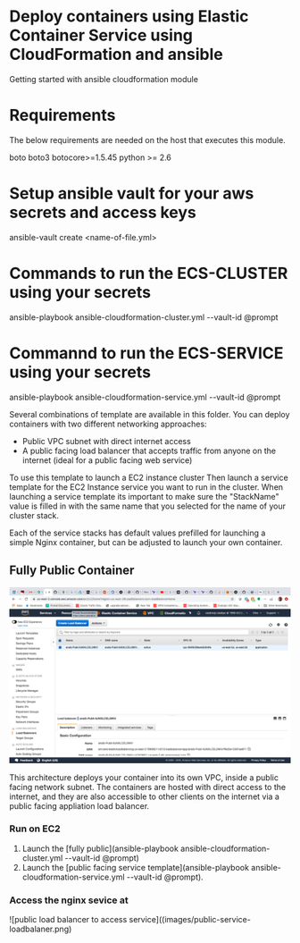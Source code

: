 # Deploy containers using Elastic Container Service using CloudFormation and ansible

Getting started with ansible cloudformation module

# Requirements

The below requirements are needed on the host that executes this module.

boto
boto3
botocore>=1.5.45
python >= 2.6

# Setup ansible vault for your aws secrets and access keys

ansible-vault create <name-of-file.yml>

# Commands to run  the ECS-CLUSTER using your secrets

ansible-playbook ansible-cloudformation-cluster.yml  --vault-id @prompt

# Commannd to run the ECS-SERVICE using your secrets 

ansible-playbook ansible-cloudformation-service.yml  --vault-id @prompt

Several combinations of template are available in this folder. You can deploy containers with two different networking approaches:

- Public VPC subnet with direct internet access
- A public facing load balancer that accepts traffic from anyone on the internet (ideal for a public facing web service)

To use this template to launch a EC2 instance cluster  Then launch a service template for the EC2 Instance service you want to run in the cluster. When launching a service template its important to make sure the "StackName" value is filled in with the same name that you selected for the name of your cluster stack.

Each of the service stacks has default values prefilled for launching a simple Nginx container, but can be adjusted to launch your own container.

## Fully Public Container

![public subnet public load balancer](images/public-task-public-loadbalancer.png)

This architecture deploys your container into its own VPC, inside a public facing network subnet. The containers are hosted with direct access to the internet, and they are also accessible to other clients on the internet via a public facing appliation load balancer.


### Run on EC2

1. Launch the [fully public](ansible-playbook ansible-cloudformation-cluster.yml  --vault-id @prompt) 
2. Launch the [public facing service template](ansible-playbook ansible-cloudformation-service.yml  --vault-id @prompt).


### Access the nginx sevice at 
![public load balancer to access service]((images/public-service-loadbalaner.png)





